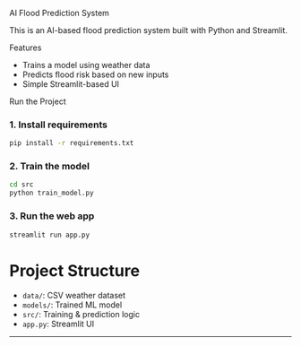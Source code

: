  AI Flood Prediction System

This is an AI-based flood prediction system built with Python and Streamlit.

 Features
- Trains a model using weather data
- Predicts flood risk based on new inputs
- Simple Streamlit-based UI

 Run the Project

### 1. Install requirements
```bash
pip install -r requirements.txt
```

### 2. Train the model
```bash
cd src
python train_model.py
```

### 3. Run the web app
```bash
streamlit run app.py
```

# Project Structure
- `data/`: CSV weather dataset
- `models/`: Trained ML model
- `src/`: Training & prediction logic
- `app.py`: Streamlit UI

---
